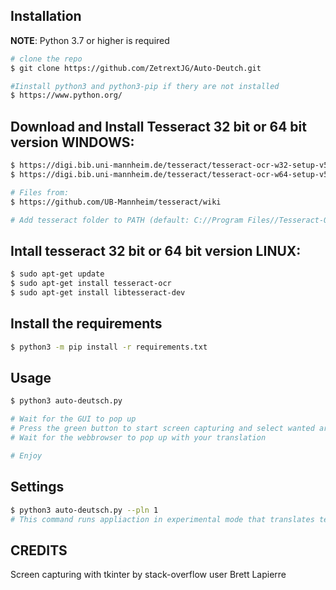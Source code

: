 ## Installation

**NOTE**: Python 3.7 or higher is required


```bash
# clone the repo
$ git clone https://github.com/ZetrextJG/Auto-Deutch.git

#Iinstall python3 and python3-pip if thery are not installed
$ https://www.python.org/

```


## Download and Install Tesseract 32 bit or 64 bit version WINDOWS:
```bash
$ https://digi.bib.uni-mannheim.de/tesseract/tesseract-ocr-w32-setup-v5.0.0-alpha.20200328.exe # 32 bit version
$ https://digi.bib.uni-mannheim.de/tesseract/tesseract-ocr-w64-setup-v5.0.0-alpha.20200328.exe # 64 bit version

# Files from:
$ https://github.com/UB-Mannheim/tesseract/wiki

# Add tesseract folder to PATH (default: C://Program Files//Tesseract-OCR)
```


## Intall tesseract 32 bit or 64 bit version LINUX:
```bash
$ sudo apt-get update
$ sudo apt-get install tesseract-ocr
$ sudo apt-get install libtesseract-dev
```


## Install the requirements
```bash
$ python3 -m pip install -r requirements.txt
```

## Usage

```bash
$ python3 auto-deutsch.py

# Wait for the GUI to pop up
# Press the green button to start screen capturing and select wanted area
# Wait for the webbrowser to pop up with your translation

# Enjoy
```

## Settings
```bash
$ python3 auto-deutsch.py --pln 1
# This command runs appliaction in experimental mode that translates text straight to Polish language.
```


## CREDITS

Screen capturing with tkinter by stack-overflow user Brett Lapierre